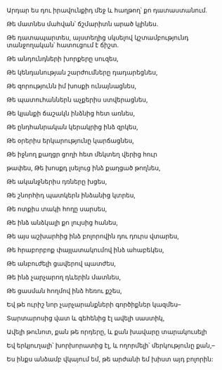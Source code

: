 Արդար ես դու իրավունքիդ մեջ և հաղթող՝ քո դատաստանում.

Թե մատնես մահվան՝ ճշմարիտն արած կլինես.

Թե դատապարտես, այստեղից սկսելով կշտամբությունդ տանջողական՝ հատուցում է ճիշտ.

Թե անդունդների խորքերը սուզես,

Թե կենդանության շարժումները դադարեցնես,

Թե զորությունն իմ խոսքի ունայնացնես,

Թե պատուհաններն աչքերիս ստվերացնես,

Թե կյանքի ճաշակն ինձնից հետ առնես,

Թե ընդհանրական կերակրից ինձ զրկես,

Թե օրերիս երկարությունը կարճացնես,

Թե իջնող քաղցր ցողի հետ մեկտեղ վերից հուր

թափես, Թե խոսքդ լսելուց ինձ քաղցած թողնես,

Թե ականջներիս դռները խցես,

Թե շնորհիդ պատկերն ինձանից կտրես,

Թե ոտքիս տակի հողը սարսես,

Թե ինձ անձկալի քո լույսից հանես,

Թե այս աշխարհից ինձ բոլորովին դու դուրս վտարես,

Թե հրաբորբոք փայլատակումով ինձ ահաբեկես,

Թե անբուժելի ցավերով պատժես,

Թե ինձ չարչարող դևերին մատնես,

Թե ցասման հողմով ինձ հեռու քշես,

Եվ թե ուրիշ նոր չարչարանքների գործիքներ կազմես–

Տարտարոսից վատ և գեհենից էլ ավելի սաստիկ,

Ավելի թունոտ, քան թե որդերը, և քան խավարը տարակուսելի

Եվ երկյուղալի՝ խորխորատից էլ, և ողորմելի՝ մերկությունը քան,–

Ես ինքս անձամբ վկայում եմ, թե արժանի եմ խիստ այդ բոլորին: